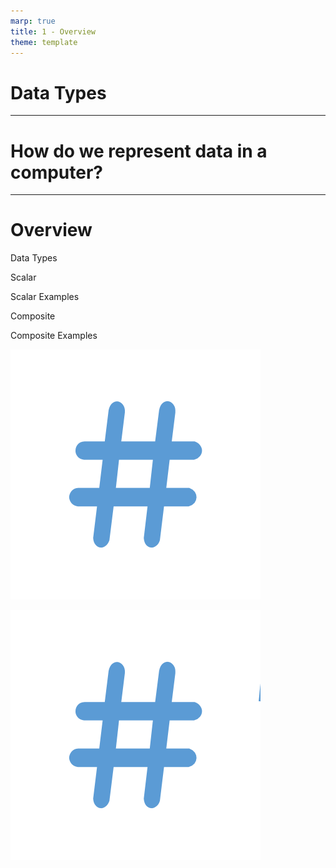 ```yaml
---
marp: true
title: 1 - Overview
theme: template
---
```


<!-- _class: title-slide -->

# Data Types

<!--
Welcome back to this introductory course on data for data science.

I'm Matthew Renze, data science consultant, author, and public speaker.

In this module, we'll learn about data types and how data are represented and stored in computer systems.
-->

---

<!-- _class: title-only -->

# How do we represent data in a computer?

<!--
How do we represent data in a computer?

How does a computer know whether it's dealing with a word, a number, or a date and time?

And how does a computer know what types of operations can be performed on each type of data?
-->

---

<!-- _class: title-five-content -->

# Overview

Data Types

Scalar

Scalar Examples

Composite

Composite Examples

![image](images/602-10.png)











![image](images/602-50.png)








<!--
To answer these questions, we're going to learn about data types, and how we represent and store data in a computer.

[1] First, we'll learn about data types, binary representations of data used by computer systems.

[2] Next, we'll learn about scalar data types, representations of data that store a single value.

[3] Then, we'll see about a few examples of common scalar data types you'll encounter in data science.

[4] Next, we'll learn about composite data types, representations that store data as a group of related values.

[5] Finally, we'll see about a few examples of common composite data types you'll encounter in data science.
-->